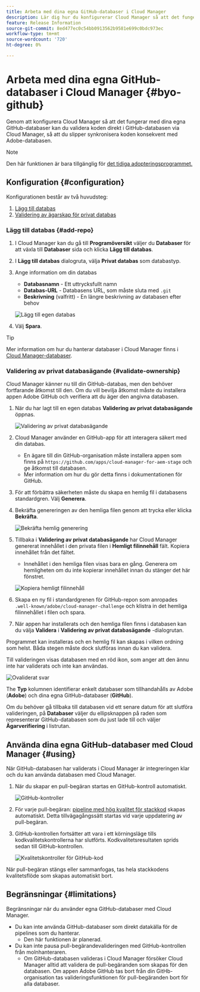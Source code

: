 ```yaml
---
title: Arbeta med dina egna GitHub-databaser i Cloud Manager
description: Lär dig hur du konfigurerar Cloud Manager så att det fungerar med dina egna GitHub-databaser.
feature: Release Information
source-git-commit: 8ed477ec0c54bb0913562b9581e699c0bdc973ec
workflow-type: tm+mt
source-wordcount: '720'
ht-degree: 0%

---
```



# Arbeta med dina egna GitHub-databaser i Cloud Manager {#byo-github}

Genom att konfigurera Cloud Manager så att det fungerar med dina egna GitHub-databaser kan du validera koden direkt i GitHub-databasen via Cloud Manager, så att du slipper synkronisera koden konsekvent med Adobe-databasen.

>[!NOTE]
>
>Den här funktionen är bara tillgänglig för [det tidiga adopteringsprogrammet.](/help/implementing/cloud-manager/release-notes/current.md#early-adoption)

## Konfiguration {#configuration}

Konfigurationen består av två huvudsteg:

1. [Lägg till databas](#add-repo)
1. [Validering av ägarskap för privat databas](#validate-ownership)

### Lägg till databas {#add-repo}

1. I Cloud Manager kan du gå till **Programöversikt** väljer du **Databaser** för att växla till **Databaser** sida och klicka **Lägg till databas**.

1. I **Lägg till databas** dialogruta, välja **Privat databas** som databastyp.

1. Ange information om din databas

   * **Databasnamn** - Ett uttrycksfullt namn
   * **Databas-URL** - Databasens URL, som måste sluta med `.git`
   * **Beskrivning** (valfritt) - En längre beskrivning av databasen efter behov

   ![Lägg till egen databas](/help/implementing/cloud-manager/assets/repos/add-own-github.png)

1. Välj **Spara**.

>[!TIP]
>
>Mer information om hur du hanterar databaser i Cloud Manager finns i [Cloud Manager-databaser](/help/implementing/cloud-manager/managing-code/cloud-manager-repositories.md).

### Validering av privat databasägande {#validate-ownership}

Cloud Manager känner nu till din GitHub-databas, men den behöver fortfarande åtkomst till den. Om du vill bevilja åtkomst måste du installera appen Adobe GitHub och verifiera att du äger den angivna databasen.

1. När du har lagt till en egen databas **Validering av privat databasägande** öppnas.

   ![Validering av privat databasägande](/help/implementing/cloud-manager/assets/repos/private-repo-validate.png)

1. Cloud Manager använder en GitHub-app för att interagera säkert med din databas.
   * En ägare till din GitHub-organisation måste installera appen som finns på `https://github.com/apps/cloud-manager-for-aem-stage` och ge åtkomst till databasen.
   * Mer information om hur du gör detta finns i dokumentationen för GitHub.

1. För att förbättra säkerheten måste du skapa en hemlig fil i databasens standardgren. Välj **Generera**.

1. Bekräfta genereringen av den hemliga filen genom att trycka eller klicka **Bekräfta**.

   ![Bekräfta hemlig generering](/help/implementing/cloud-manager/assets/repos/confirm-generation.png)

1. Tillbaka i **Validering av privat databasägande** har Cloud Manager genererat innehållet i den privata filen i **Hemligt filinnehåll** fält. Kopiera innehållet från det fältet.

   * Innehållet i den hemliga filen visas bara en gång. Generera om hemligheten om du inte kopierar innehållet innan du stänger det här fönstret.

   ![Kopiera hemligt filinnehåll](/help/implementing/cloud-manager/assets/repos/new-secret.png)

1. Skapa en ny fil i standardgrenen för GitHub-repon som anropades `.well-known/adobe/cloud-manager-challenge` och klistra in det hemliga filinnehållet i filen och spara.

1. När appen har installerats och den hemliga filen finns i databasen kan du välja **Validera** i **Validering av privat databasägande** -dialogrutan.

Programmet kan installeras och en hemlig fil kan skapas i vilken ordning som helst. Båda stegen måste dock slutföras innan du kan validera.

Till valideringen visas databasen med en röd ikon, som anger att den ännu inte har validerats och inte kan användas.

![Ovaliderat svar](/help/implementing/cloud-manager/assets/repos/unvalidated-repo.png)

The **Typ** kolumnen identifierar enkelt databaser som tillhandahålls av Adobe (**Adobe**) och dina egna GitHub-databaser (**GitHub**).

Om du behöver gå tillbaka till databasen vid ett senare datum för att slutföra valideringen, på **Databaser** väljer du ellipsknappen på raden som representerar GitHub-databasen som du just lade till och väljer **Ägarverifiering** i listrutan.

## Använda dina egna GitHub-databaser med Cloud Manager {#using}

När GitHub-databasen har validerats i Cloud Manager är integreringen klar och du kan använda databasen med Cloud Manager.

1. När du skapar en pull-begäran startas en GitHub-kontroll automatiskt.

   ![GitHub-kontroller](/help/implementing/cloud-manager/assets/repos/github-checks.png)

1. För varje pull-begäran: [pipeline med hög kvalitet för stackkod](/help/implementing/cloud-manager/configuring-pipelines/introduction-ci-cd-pipelines.md) skapas automatiskt. Detta tillvägagångssätt startas vid varje uppdatering av pull-begäran.

1. GitHub-kontrollen fortsätter att vara i ett körningsläge tills kodkvalitetskontrollerna har slutförts. Kodkvalitetsresultaten sprids sedan till GitHub-kontrollen.

   ![Kvalitetskontroller för GitHub-kod](/help/implementing/cloud-manager/assets/repos/github-code-quality.png)

När pull-begäran stängs eller sammanfogas, tas hela stackkodens kvalitetsflöde som skapas automatiskt bort.

## Begränsningar {#limitations}

Begränsningar när du använder egna GitHub-databaser med Cloud Manager.

* Du kan inte använda GitHub-databaser som direkt datakälla för de pipelines som du hanterar.
   * Den här funktionen är planerad.
* Du kan inte pausa pull-begärandevalideringen med GitHub-kontrollen från molnhanteraren.
   * Om GitHub-databasen valideras i Cloud Manager försöker Cloud Manager alltid att validera de pull-begäranden som skapas för den databasen.
Om appen Adobe GitHub tas bort från din GitHb-organisation tas valideringsfunktionen för pull-begäranden bort för alla databaser.

